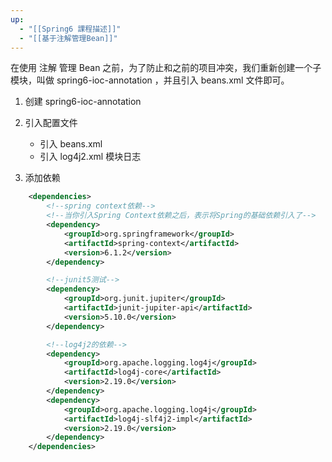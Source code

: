 ```yaml
---
up:
  - "[[Spring6 課程描述]]"
  - "[[基于注解管理Bean]]"
---
```

在使用 注解 管理 Bean 之前，为了防止和之前的项目冲突，我们重新创建一个子模块，叫做 spring6-ioc-annotation ，并且引入 beans.xml 文件即可。

1. 创建 spring6-ioc-annotation

2. 引入配置文件
    - 引入 beans.xml
    - 引入 log4j2.xml 模块日志

3. 添加依赖

```xml
    <dependencies>
        <!--spring context依赖-->
        <!--当你引入Spring Context依赖之后，表示将Spring的基础依赖引入了-->
        <dependency>
            <groupId>org.springframework</groupId>
            <artifactId>spring-context</artifactId>
            <version>6.1.2</version>
        </dependency>

        <!--junit5测试-->
        <dependency>
            <groupId>org.junit.jupiter</groupId>
            <artifactId>junit-jupiter-api</artifactId>
            <version>5.10.0</version>
        </dependency>

        <!--log4j2的依赖-->
        <dependency>
            <groupId>org.apache.logging.log4j</groupId>
            <artifactId>log4j-core</artifactId>
            <version>2.19.0</version>
        </dependency>
        <dependency>
            <groupId>org.apache.logging.log4j</groupId>
            <artifactId>log4j-slf4j2-impl</artifactId>
            <version>2.19.0</version>
        </dependency>
    </dependencies>
```